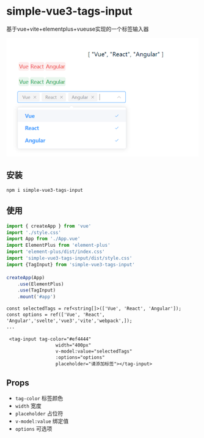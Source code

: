# simple-vue3-tags-input

基于vue+vite+elementplus+vueuse实现的一个标签输入器

![img.png](screenshot/img.png)


## 安装

```bash
npm i simple-vue3-tags-input
```



## 使用

```js
import { createApp } from 'vue'
import './style.css'
import App from './App.vue'
import ElementPlus from 'element-plus'
import 'element-plus/dist/index.css'
import 'simple-vue3-tags-input/dist/style.css'
import {TagInput} from 'simple-vue3-tags-input'

createApp(App)
    .use(ElementPlus)
    .use(TagInput)
    .mount('#app')
```





```vue
const selectedTags = ref<string[]>(['Vue', 'React', 'Angular']);
const options = ref(['Vue', 'React', 'Angular','svelte','vue3','vite','webpack',]);
...

 <tag-input tag-color="#ef4444"
                  width="400px"
                  v-model:value="selectedTags"
                  :options="options"
                  placeholder="请添加标签"></tag-input>
```

## Props
- `tag-color` 标签颜色
- `width` 宽度
- `placeholder` 占位符
- `v-model:value` 绑定值
- `options` 可选项
